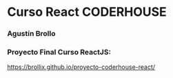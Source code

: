 # Curso React CODERHOUSE

### Agustín Brollo

### Proyecto Final Curso ReactJS:
https://brollix.github.io/proyecto-coderhouse-react/
